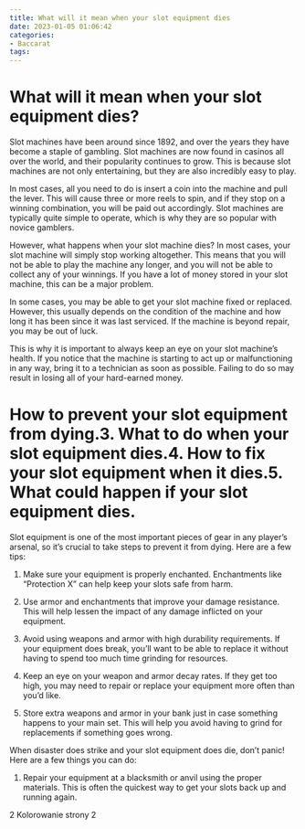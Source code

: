 ```yaml
---
title: What will it mean when your slot equipment dies
date: 2023-01-05 01:06:42
categories:
- Baccarat
tags:
---
```



#  What will it mean when your slot equipment dies?

Slot machines have been around since 1892, and over the years they have become a staple of gambling. Slot machines are now found in casinos all over the world, and their popularity continues to grow. This is because slot machines are not only entertaining, but they are also incredibly easy to play.

In most cases, all you need to do is insert a coin into the machine and pull the lever. This will cause three or more reels to spin, and if they stop on a winning combination, you will be paid out accordingly. Slot machines are typically quite simple to operate, which is why they are so popular with novice gamblers.

However, what happens when your slot machine dies? In most cases, your slot machine will simply stop working altogether. This means that you will not be able to play the machine any longer, and you will not be able to collect any of your winnings. If you have a lot of money stored in your slot machine, this can be a major problem.

In some cases, you may be able to get your slot machine fixed or replaced. However, this usually depends on the condition of the machine and how long it has been since it was last serviced. If the machine is beyond repair, you may be out of luck.

This is why it is important to always keep an eye on your slot machine’s health. If you notice that the machine is starting to act up or malfunctioning in any way, bring it to a technician as soon as possible. Failing to do so may result in losing all of your hard-earned money.

#  How to prevent your slot equipment from dying.3. What to do when your slot equipment dies.4. How to fix your slot equipment when it dies.5. What could happen if your slot equipment dies.

Slot equipment is one of the most important pieces of gear in any player’s arsenal, so it’s crucial to take steps to prevent it from dying. Here are a few tips:

1. Make sure your equipment is properly enchanted. Enchantments like “Protection X” can help keep your slots safe from harm.

2. Use armor and enchantments that improve your damage resistance. This will help lessen the impact of any damage inflicted on your equipment.

3. Avoid using weapons and armor with high durability requirements. If your equipment does break, you’ll want to be able to replace it without having to spend too much time grinding for resources.

4. Keep an eye on your weapon and armor decay rates. If they get too high, you may need to repair or replace your equipment more often than you’d like.

5. Store extra weapons and armor in your bank just in case something happens to your main set. This will help you avoid having to grind for replacements if something goes wrong.

When disaster does strike and your slot equipment does die, don’t panic! Here are a few things you can do:

1. Repair your equipment at a blacksmith or anvil using the proper materials. This is often the quickest way to get your slots back up and running again.

2 Kolorowanie strony 2